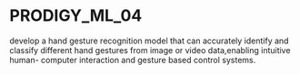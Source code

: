 # PRODIGY_ML_04
develop a hand gesture recognition model that can accurately identify and classify different hand gestures from image or video data,enabling intuitive human- computer interaction and gesture based control systems.
